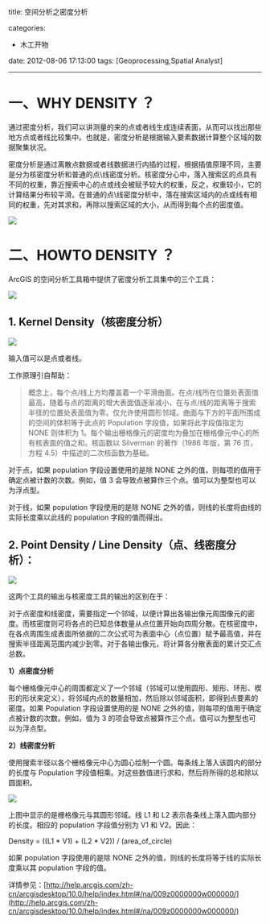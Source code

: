 title: 空间分析之密度分析

categories:
  - 木工开物

date: 2012-08-06 17:13:00
tags: [Geoprocessing,Spatial Analyst]

---


# 一、WHY DENSITY ？

通过密度分析，我们可以讲测量的来的点或者线生成连续表面，从而可以找出那些地方点或者线比较集中。也就是，密度分析是根据输入要素数据计算整个区域的数据聚集状况。

密度分析是通过离散点数据或者线数据进行内插的过程，根据插值原理不同，主要是分为核密度分析和普通的点\线密度分析。核密度分心中，落入搜索区的点具有不同的权重，靠近搜索中心的点或线会被赋予较大的权重，反之，权重较小，它的计算结果分布较平滑。在普通的点\线密度分析中，落在搜索区域内的点或线有相同的权重，先对其求和，再除以搜索区域的大小，从而得到每个点的密度值。

![](http://my.csdn.net/uploads/201208/06/1344242907_3660.png)

# **二、HOWTO DENSITY ？**

ArcGIS 的空间分析工具箱中提供了密度分析工具集中的三个工具：

![](http://my.csdn.net/uploads/201208/06/1344243042_1389.png)

## **1. Kernel Density（核密度分析）**

![](http://my.csdn.net/uploads/201208/06/1344244727_8402.png)

输入值可以是点或者线。

工作原理引自帮助：

> 概念上，每个点/线上方均覆盖着一个平滑曲面。在点/线所在位置处表面值最高，随着与点的距离的增大表面值逐渐减小，在与点/线的距离等于搜索半径的位置处表面值为零。仅允许使用圆形邻域。曲面与下方的平面所围成的空间的体积等于此点的 Population 字段值，如果将此字段值指定为 NONE 则体积为 1。每个输出栅格像元的密度均为叠加在栅格像元中心的所有核表面的值之和。核函数以 Silverman 的著作（1986 年版，第 76 页，方程 4.5）中描述的二次核函数为基础。

对于点，如果 population 字段设置使用的是除 NONE 之外的值，则每项的值用于确定点被计数的次数。例如，值 3 会导致点被算作三个点。值可以为整型也可以为浮点型。

对于线，如果 population 字段使用的是除 NONE 之外的值，则线的长度将由线的实际长度乘以此线的 population 字段的值而得出。


## **2. Point Density / Line Density（点、线密度分析）：**

![](http://my.csdn.net/uploads/201208/06/1344244912_6177.png)

这两个工具的输出与核密度工具的输出的区别在于：

对于点密度和线密度，需要指定一个邻域，以便计算出各输出像元周围像元的密度。而核密度则可将各点的已知总体数量从点位置开始向四周分散。在核密度中，在各点周围生成表面所依据的二次公式可为表面中心（点位置）赋予最高值，并在搜索半径距离范围内减少到零。对于各输出像元，将计算各分散表面的累计交汇点总数。

**1）点密度分析**

每个栅格像元中心的周围都定义了一个邻域（邻域可以使用圆形、矩形、环形、楔形的形状来定义），将邻域内点的数量相加，然后除以邻域面积，即得到点要素的密度。如果 Population 字段设置使用的是 NONE 之外的值，则每项的值用于确定点被计数的次数。例如，值为 3 的项会导致点被算作三个点。值可以为整型也可以为浮点型。

**2）线密度分析**

使用搜索半径以各个栅格像元中心为圆心绘制一个圆。每条线上落入该圆内的部分的长度与 Population 字段值相乘。对这些数值进行求和，然后将所得的总和除以圆面积。

![](http://my.csdn.net/uploads/201208/06/1344244937_1584.gif)

上图中显示的是栅格像元与其圆形邻域。线 L1 和 L2 表示各条线上落入圆内部分的长度。相应的 population 字段值分别为 V1 和 V2。因此：

Density = ((L1 * V1) + (L2 * V2)) / (area_of_circle)

如果 population 字段使用的是除 NONE 之外的值，则线的长度将等于线的实际长度乘以其 population 字段的值。

详情参见：[http://help.arcgis.com/zh-cn/arcgisdesktop/10.0/help/index.html#/na/009z0000000w000000/](http://help.arcgis.com/zh-cn/arcgisdesktop/10.0/help/index.html#/na/009z0000000w000000/)



